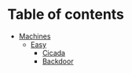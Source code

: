# Table of contents

* [Machines](README.md)
  * [Easy](Machines/Easy/README.md)
    * [Cicada](Machines/Easy/Cicada/writeup.md)
    * [Backdoor](Machines/Easy/Backdoor/writeup.md)
      

